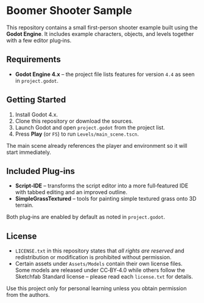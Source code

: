 # Boomer Shooter Sample

This repository contains a small first-person shooter example built using the **Godot Engine**. It includes example characters, objects, and levels together with a few editor plug‑ins.

## Requirements
- **Godot Engine 4.x** – the project file lists features for version `4.4` as seen in `project.godot`.

## Getting Started
1. Install Godot 4.x.
2. Clone this repository or download the sources.
3. Launch Godot and open `project.godot` from the project list.
4. Press **Play** (or `F5`) to run `Levels/main_scene.tscn`.

The main scene already references the player and environment so it will start immediately.

## Included Plug‑ins
- **Script‑IDE** – transforms the script editor into a more full‑featured IDE with tabbed editing and an improved outline.
- **SimpleGrassTextured** – tools for painting simple textured grass onto 3D terrain.

Both plug‑ins are enabled by default as noted in `project.godot`.

## License
- `LICENSE.txt` in this repository states that *all rights are reserved* and redistribution or modification is prohibited without permission.
- Certain assets under `Assets/Models` contain their own license files. Some models are released under CC‑BY‑4.0 while others follow the Sketchfab Standard license – please read each `license.txt` for details.

Use this project only for personal learning unless you obtain permission from the authors.
